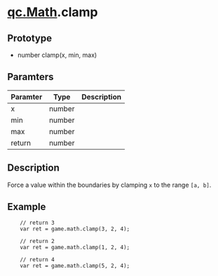 # [qc.Math](README.md).clamp

## Prototype
* number clamp(x, min, max)

## Paramters
| Paramter | Type | Description |
| ------------- | ------------- | -------------|
| x | number |  |
| min | number |  |
| max | number |  |
| return | number |  |

## Description
Force a value within the boundaries by clamping `x` to the range `[a, b]`.

## Example
````
    // return 3
    var ret = game.math.clamp(3, 2, 4);

    // return 2
    var ret = game.math.clamp(1, 2, 4);

    // return 4
    var ret = game.math.clamp(5, 2, 4);
````
